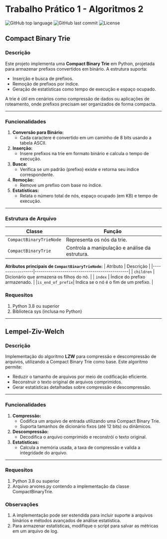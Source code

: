 # **Trabalho Prático 1 - Algoritmos 2**

![GitHub top language](https://img.shields.io/github/languages/top/IgorCrispim/Trabalho_Pratico1_ALG2)
![GitHub last commit](https://img.shields.io/github/last-commit/IgorCrispim/Trabalho_Pratico1_ALG2)
![License](https://img.shields.io/badge/license-MIT-blue)

## **Compact Binary Trie**

### **Descrição**
Este projeto implementa uma **Compact Binary Trie** em Python, projetada para armazenar prefixos convertidos em binário. A estrutura suporta:
- Inserção e busca de prefixos.
- Remoção de prefixos por índice.
- Geração de estatísticas como tempo de execução e espaço ocupado.

A trie é útil em cenários como compressão de dados ou aplicações de roteamento, onde prefixos precisam ser organizados de forma compacta.

---

### **Funcionalidades**
1. **Conversão para Binário:**
   - Cada caractere é convertido em um caminho de 8 bits usando a tabela ASCII.
2. **Inserção:**
   - Insere prefixos na trie em formato binário e calcula o tempo de execução.
3. **Busca:**
   - Verifica se um padrão (prefixo) existe e retorna seu índice correspondente.
4. **Remoção:**
   - Remove um prefixo com base no índice.
5. **Estatísticas:**
   - Relata o número total de nós, espaço ocupado (em KB) e tempo de execução.

---

### **Estrutura de Arquivo**
| Classe                   | Função                                             |
|--------------------------|----------------------------------------------------|
| `CompactBinaryTrieNode`  | Representa os nós da trie.                         |
| `CompactBinaryTrie`      | Controla a manipulação e análise da estrutura.     |

**Atributos principais de `CompactBinaryTrieNode`:**
| Atributo         | Descrição                                     |
|------------------|-----------------------------------------------|
| `children`       | Dicionário que armazena os filhos do nó.      |
| `index`          | Índice do prefixo armazenado.                 |
|`is_end_of_prefix`| Indica se o nó é o fim de um prefixo.         |

### **Requesitos**
1. Python 3.8 ou superior
2. Biblioteca sys (inclusa no Python)

---

## **Lempel-Ziv-Welch**

### **Descrição**
Implementação do algoritmo **LZW** para compressão e descompressão de arquivos, utilizando a Compact Binary Trie como base. Este algoritmo permite:
- Reduzir o tamanho de arquivos por meio de codificação eficiente.
- Reconstruir o texto original de arquivos comprimidos.
- Gerar estatísticas detalhadas sobre compressão e descompressão.

---

### **Funcionalidades**
1. **Compressão:**
   - Codifica um arquivo de entrada utilizando uma Compact Binary Trie.
   - Suporta tamanhos de dicionário fixos (até 12 bits) ou dinâmicos.
2. **Descompressão:**
   - Decodifica o arquivo comprimido e reconstrói o texto original.
3. **Estatísticas:**
   - Calcula a memória usada, a taxa de compressão e valida a integridade do arquivo.

---

### **Requesitos**
1. Python 3.8 ou superior
2. Arquivo arvores.py contendo a implementação da classe CompactBinaryTrie.

### **Observações**
1. A implementação pode ser estendida para incluir suporte a arquivos binários e métodos avançados de análise estatística.
2. Para armazenar estatísticas, modifique o script para salvar as métricas em um arquivo de log.

